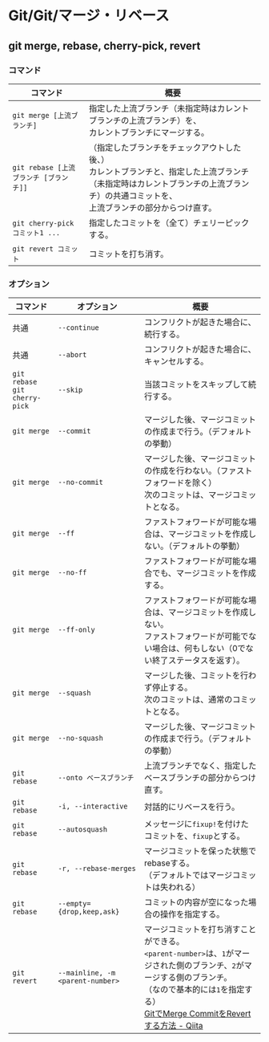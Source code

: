 # Git/Git/マージ・リベース

## git merge, rebase, cherry-pick, revert

### コマンド

| コマンド                               | 概要                                                         |
| -------------------------------------- | ------------------------------------------------------------ |
| `git merge [上流ブランチ]`             | 指定した上流ブランチ（未指定時はカレントブランチの上流ブランチ）を、<br />カレントブランチにマージする。 |
| `git rebase [上流ブランチ [ブランチ]]` | （指定したブランチをチェックアウトした後、）<br />カレントブランチと、指定した上流ブランチ（未指定時はカレントブランチの上流ブランチ）の共通コミットを、<br />上流ブランチの部分からつけ直す。 |
| `git cherry-pick コミット1 ...`        | 指定したコミットを（全て）チェリーピックする。               |
| `git revert コミット`                  | コミットを打ち消す。                                         |

### オプション

| コマンド                            | オプション                       | 概要                                                         |
| ----------------------------------- | -------------------------------- | ------------------------------------------------------------ |
| 共通                                | `--continue`                     | コンフリクトが起きた場合に、続行する。                       |
| 共通                                | `--abort`                        | コンフリクトが起きた場合に、キャンセルする。                 |
| `git rebase`<br />`git cherry-pick` | `--skip`                         | 当該コミットをスキップして続行する。                         |
| `git merge`                         | `--commit`                       | マージした後、マージコミットの作成まで行う。（デフォルトの挙動） |
| `git merge`                         | `--no-commit`                    | マージした後、マージコミットの作成を行わない。（ファストフォワードを除く）<br />次のコミットは、マージコミットとなる。 |
| `git merge`                         | `--ff`                           | ファストフォワードが可能な場合は、マージコミットを作成しない。（デフォルトの挙動） |
| `git merge`                         | `--no-ff`                        | ファストフォワードが可能な場合でも、マージコミットを作成する。 |
| `git merge`                         | `--ff-only`                      | ファストフォワードが可能な場合は、マージコミットを作成しない。<br />ファストフォワードが可能でない場合は、何もしない（0でない終了ステータスを返す）。 |
| `git merge`                         | `--squash`                       | マージした後、コミットを行わず停止する。<br />次のコミットは、通常のコミットとなる。 |
| `git merge`                         | `--no-squash`                    | マージした後、マージコミットの作成まで行う。（デフォルトの挙動） |
| `git rebase`                        | `--onto ベースブランチ`          | 上流ブランチでなく、指定したベースブランチの部分からつけ直す。 |
| `git rebase`                        | `-i, --interactive`              | 対話的にリベースを行う。                                     |
| `git rebase`                        | `--autosquash`                   | メッセージに`fixup!`を付けたコミットを、`fixup`とする。      |
| `git rebase`                        | `-r, --rebase-merges`            | マージコミットを保った状態でrebaseする。<br />（デフォルトではマージコミットは失われる） |
| `git rebase`                        | `--empty={drop,keep,ask}`        | コミットの内容が空になった場合の操作を指定する。             |
| `git revert`                        | `--mainline, -m <parent-number>` | マージコミットを打ち消すことができる。<br />`<parent-number>`は、`1`がマージされた側のブランチ、`2`がマージする側のブランチ。<br />（なので基本的には`1`を指定する）<br />[GitでMerge CommitをRevertする方法 - Qiita](https://qiita.com/awakia/items/5fad0c454ddc7b478ff1) |
